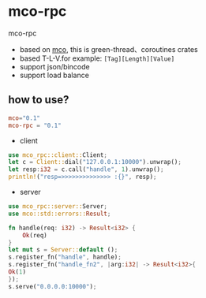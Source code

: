 # mco-rpc

mco-rpc

* based on [mco](https://github.com/co-rs/mco), this is green-thread、coroutines crates
* based T-L-V.for example:  ```[Tag][Length][Value]```
* support json/bincode
* support load balance

## how to use?

```toml
mco="0.1"
mco-rpc = "0.1"
```

* client

```rust
use mco_rpc::client::Client;
let c = Client::dial("127.0.0.1:10000").unwrap();
let resp:i32 = c.call("handle", 1).unwrap();
println!("resp=>>>>>>>>>>>>>> :{}", resp);
```

* server

```rust
use mco_rpc::server::Server;
use mco::std::errors::Result;

fn handle(req: i32) -> Result<i32> {
    Ok(req)
}
let mut s = Server::default ();
s.register_fn("handle", handle);
s.register_fn("handle_fn2", |arg:i32| -> Result<i32>{
Ok(1)
});
s.serve("0.0.0.0:10000");
```
